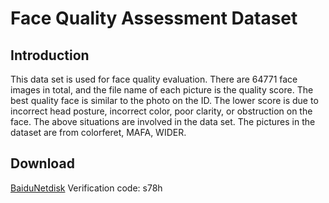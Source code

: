 # Face Quality Assessment Dataset
## Introduction

This data set is used for face quality evaluation. There are 64771 face images in total, and the file name of each picture is the quality score. The best quality face is similar to the photo on the ID. The lower score is due to incorrect head posture, incorrect color, poor clarity, or obstruction on the face. The above situations are involved in the data set. The pictures in the dataset are from colorferet, MAFA, WIDER.

## Download
[BaiduNetdisk](https://pan.baidu.com/s/1GN4KB7UIhvaDGctvClBUOw)
Verification code: s78h
